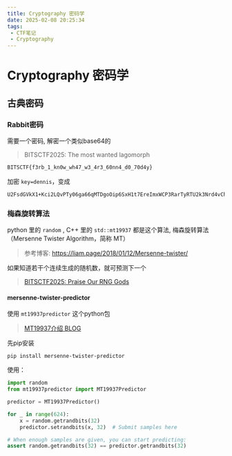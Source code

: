 ```yaml
---
title: Cryptography 密码学
date: 2025-02-08 20:25:34
tags:
 - CTF笔记
 - Cryptography
---
```


# Cryptography 密码学



## 古典密码



### Rabbit密码

需要一个密码, 解密一个类似base64的

> BITSCTF2025: The most wanted lagomorph

``` txt
BITSCTF{f3rb_1_kn0w_wh47_w3_4r3_60nn4_d0_70d4y}
```

加密 `key=dennis`，变成

``` txt
U2FsdGVkX1+Kci2LQvPTy06ga66qMTDgoOip6SxH1t7EreImxWCP3RarTyRTU2k3Nrd4vChzcXYKqPZSyl3T
```

### 梅森旋转算法

python 里的 `random` , C++ 里的  `std::mt19937` 都是这个算法, 梅森旋转算法（Mersenne Twister Algorithm，简称 MT）

>  参考博客:  https://liam.page/2018/01/12/Mersenne-twister/

如果知道若干个连续生成的随机数，就可预测下一个

> [BITSCTF2025: Praise Our RNG Gods](https://cr4zyp1x3l.netlify.app/bitsctf2025-write-up/)

#### mersenne-twister-predictor

使用 `mt19937predictor` 这个python包

> [MT19937介绍 BLOG](https://book.jorianwoltjer.com/cryptography/pseudo-random-number-generators-prng#python-import-random-mersenne-twister)

先pip安装

``` shell
pip install mersenne-twister-predictor
```

使用：

``` python
import random
from mt19937predictor import MT19937Predictor

predictor = MT19937Predictor()

for _ in range(624):
    x = random.getrandbits(32)
    predictor.setrandbits(x, 32)  # Submit samples here

# When enough samples are given, you can start predicting:
assert random.getrandbits(32) == predictor.getrandbits(32)
```



